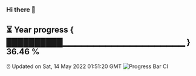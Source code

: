 ### Hi there 👋
⏳ Year progress { ██████████▁▁▁▁▁▁▁▁▁▁▁▁▁▁▁▁▁▁▁▁ } 36.46 %
---
⏰ Updated on Sat, 14 May 2022 01:51:20 GMT
![Progress Bar CI](https://github.com/liununu/liununu/workflows/Progress%20Bar%20CI/badge.svg)
